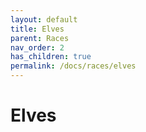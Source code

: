 ```yaml
---
layout: default
title: Elves
parent: Races
nav_order: 2
has_children: true
permalink: /docs/races/elves
---
```


# Elves

